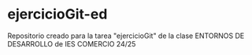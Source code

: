 # ejercicioGit-ed
Repositorio creado para la tarea "ejercicioGit" de la clase ENTORNOS DE DESARROLLO de IES COMERCIO 24/25 
